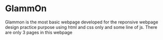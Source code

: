 # GlammOn
Glammon is the most basic webpage developed for the reponsive webpage design practice purpose using html and css only and some line of js. There are only 3 pages in this webpage
